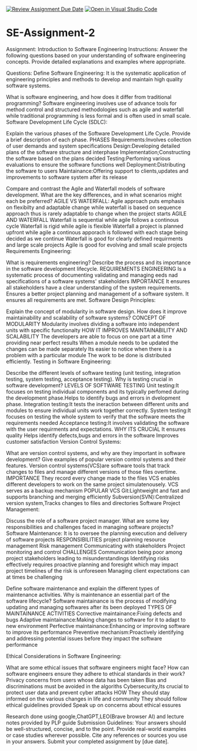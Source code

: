 [![Review Assignment Due Date](https://classroom.github.com/assets/deadline-readme-button-24ddc0f5d75046c5622901739e7c5dd533143b0c8e959d652212380cedb1ea36.svg)](https://classroom.github.com/a/-ucQIGTc)
[![Open in Visual Studio Code](https://classroom.github.com/assets/open-in-vscode-718a45dd9cf7e7f842a935f5ebbe5719a5e09af4491e668f4dbf3b35d5cca122.svg)](https://classroom.github.com/online_ide?assignment_repo_id=15240394&assignment_repo_type=AssignmentRepo)
# SE-Assignment-2
Assignment: Introduction to Software Engineering
Instructions:
Answer the following questions based on your understanding of software engineering concepts. Provide detailed explanations and examples where appropriate.

Questions:
Define Software Engineering:
It is the systematic application of engineering principles and methods to develop and maintain high quality software systems.

What is software engineering, and how does it differ from traditional programming?
Software engineering involves use of advance tools for method control and structured methodologies such as agile and waterfall while traditional programming is less formal and is often used in small scale.
Software Development Life Cycle (SDLC):

Explain the various phases of the Software Development Life Cycle. Provide a brief description of each phase.
PHASES
Requirements:Involves collection of user demands and system specifications
Design:Developing detailed plans of the software structure and interphase
Implementation;Constructing the software based on the plans decided
Testing:Perfoming various evaluations to ensure the software functions well
Deployment:Distributing the software to users
Maintainance:Offering support to clients,updates and improvements to software system after its release

Compare and contrast the Agile and Waterfall models of software development. What are the key differences, and in what scenarios might each be preferred?
AGILE VS WATERFALL:
Agile approach puts emphasis on flexibilty and adaptable change while waterfall is based on sequence approach thus is rarely adaptable to change when the project starts
AGILE AND WATERFALL
Waterfall is sequential while agile follows a continous cycle 
Waterfall is rigid while agile is flexible
Waterfall a project is planned upfront while agile a continous apporach is followed with each stage being decided as we continue
Waterfall is good for clearly defined requirments and large scale projects 
Agile is good for evolving and small scale projects
Requirements Engineering:

What is requirements engineering? Describe the process and its importance in the software development lifecycle.
REQUIREMENTS ENGINEERING
Is a systematic process of documenting validating and managing eeds nad specifications of a software systems' stakeholders
IMPORTANCE
It ensures all stakeholders have a clear understanding of the system requirements.
Ensures a better project planning and management of a software system.
It ensures all requirements are met.
Software Design Principles:

Explain the concept of modularity in software design. How does it improve maintainability and scalability of software systems?
CONCEPT OF MODULARITY
Modularity involves dividing a software into independent units with specific functionalty
HOW IT IMPROVES MAINTAINABILITY AND SCALABILITY
The developers are able to focus on one part at a time providing near perfect results
When a module needs to be updated the changes can be made separately
Its easier to notice when there is a problem with a particular module
The work to be done is distributed efficiently.
Testing in Software Engineering:

Describe the different levels of software testing (unit testing, integration testing, system testing, acceptance testing). Why is testing crucial in software development?
LEVELS OF SOFTWARE TESTING
Unit testing:It focuses on testing individual components and its typically perfomed during the development phase.Helps to identify bugs and errors in dvelopment phase.
Integration testing:It tests the ineraction between different units and modules to ensure individual units work together correctly.
System testing:It focuses on testing the whole system to verify that the software meets the requirements needed
Acceptance testing:It involves validating the software with the user requirments and expectations.
WHY ITS CRUCIAL
It ensures quality
Helps identify defects,bugs and errors in the software
Improves customer satisfaction
Version Control Systems:

What are version control systems, and why are they important in software development? Give examples of popular version control systems and their features.
Version control systems(VCS)are software tools that track changes to files and manage different versions of those files overtime.
IMPORTANCE
They record every change made to the files
VCS enables different developers to work on the same project simulatenousely.
VCS serves as a backup mechanism
POPULAR VCS
Git:Lightweight and fast and supports branching and merging efficiently
Subversion(SVN):Centralized version system,Tracks changes to files and directories
Software Project Management:

Discuss the role of a software project manager. What are some key responsibilities and challenges faced in managing software projects?
Software Maintenance:
It is to oversee the planning execution and delivery of software projects
RESPONSIBILITIES
project planning
resource management
Risk management
Communicating with stakeholders
Project monitoring and control
CHALLENGES
Communication being poor among project stakeholders leading to misunderstandings
Identifying risks effectively requires proactive planning and foresight which may impact project timelines uf the risk is unforeseen
Managing client expectations can at times be challenging




Define software maintenance and explain the different types of maintenance activities. Why is maintenance an essential part of the software lifecycle?
Software maintainance is the process of modifying updating and managing softwares after its been deployed
TYPES OF MAINTAINANCE ACTIVITIES
Corrective maintainance:Fixing defects and bugs
Adaptive maintainance:Making changes to software for it to adapt to new environment
Perfective maintainance:Enhancing or improving software to improve its performance
Preventive mechanism:Proactively identifying and addressing potential issues before they impact the software performance

Ethical Considerations in Software Engineering:

What are some ethical issues that software engineers might face? How can software engineers ensure they adhere to ethical standards in their work?
Privacy concerns from users whose data has been taken
Bias and discriminations must be avoided in the algoriths
Cybersecurity,Its crucial to protect user data and prevent cyber attacks
HOW
They should stay informed on the various changes in life and community
They should follow ethical guidelines provided
Speak up on concerns about ethical essures

Research done using google,ChatGPT,LEO(Brave browser AI) and lecture notes provided by PLP guide
Submission Guidelines:
Your answers should be well-structured, concise, and to the point.
Provide real-world examples or case studies wherever possible.
Cite any references or sources you use in your answers.
Submit your completed assignment by [due date].
